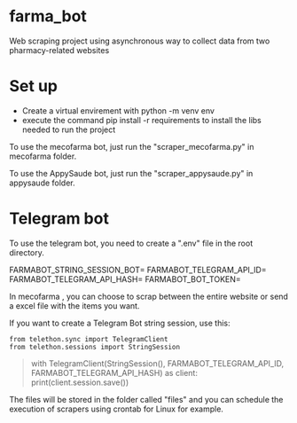 # farma_bot
Web scraping project using asynchronous way to collect data from two pharmacy-related websites

# Set up

- Create a virtual envirement with python -m venv env
- execute the command pip install -r requirements to install the libs needed to run the project

To use the mecofarma bot, just run the "scraper_mecofarma.py" in mecofarma folder.

To use the AppySaude bot, just run the "scraper_appysaude.py" in appysaude folder.

# Telegram bot

To use the telegram bot, you need to create a ".env" file in the root directory.

FARMABOT_STRING_SESSION_BOT=
FARMABOT_TELEGRAM_API_ID=
FARMABOT_TELEGRAM_API_HASH=
FARMABOT_BOT_TOKEN=

In mecofarma , you can choose to scrap between the entire website or send a excel file with the items you want.


If you want to create a Telegram Bot string session, use this:

````
from telethon.sync import TelegramClient
from telethon.sessions import StringSession
````

> with TelegramClient(StringSession(), FARMABOT_TELEGRAM_API_ID, FARMABOT_TELEGRAM_API_HASH) as client:
    print(client.session.save())

The files will be stored in the folder called "files" and you can schedule the execution of scrapers using crontab for Linux for example.

